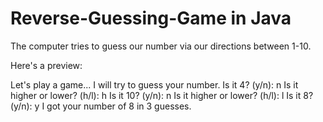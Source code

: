 # Reverse-Guessing-Game in Java
The computer tries to guess our number via our directions between 1-10. 

Here's a preview:

Let's play a game... I will try to guess your number.
 Is it 4? (y/n): n
 Is it higher or lower? (h/l): h
 Is it 10? (y/n): n
 Is it higher or lower? (h/l): l
 Is it 8? (y/n): y
 I got your number of 8 in 3 guesses.

